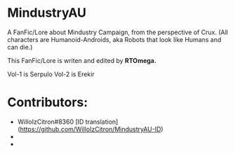 # MindustryAU
A FanFic/Lore about Mindustry Campaign, from the perspective of Crux. (All characters are Humanoid-Androids, aka Robots that look like Humans and can die.)

This FanFic/Lore is writen and edited by **RTOmega.**

Vol-1 is Serpulo
Vol-2 is Erekir

# Contributors:
- WilloIzCitron#8360 [ID translation] (https://github.com/WilloIzCitron/MindustryAU-ID)
-
-
